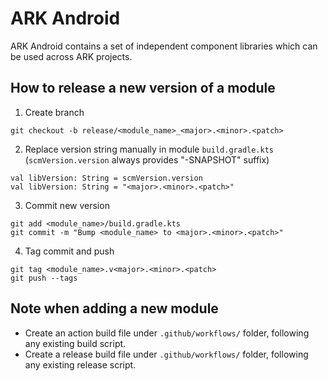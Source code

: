 # ARK Android

ARK Android contains a set of independent component libraries which can be used across ARK projects.

## How to release a new version of a module

1. Create branch
```
git checkout -b release/<module_name>_<major>.<minor>.<patch>
```
2. Replace version string manually in module `build.gradle.kts` (`scmVersion.version` always provides "-SNAPSHOT" suffix)
```
val libVersion: String = scmVersion.version
val libVersion: String = "<major>.<minor>.<patch>"
```
3. Commit new version
```
git add <module_name>/build.gradle.kts
git commit -m "Bump <module_name> to <major>.<minor>.<patch>"
```
4. Tag commit and push
```
git tag <module_name>.v<major>.<minor>.<patch>
git push --tags
```

## Note when adding a new module

- Create an action build file under `.github/workflows/` folder, following any existing build script.
- Create a release build file under `.github/workflows/` folder, following any existing release script.

